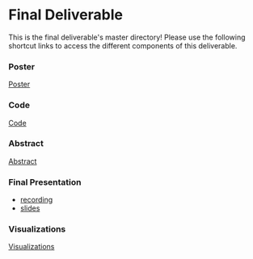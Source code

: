 # Final Deliverable
This is the final deliverable's master directory! Please use the following shortcut links to access the different components of this deliverable.

### Poster ###
[Poster](https://github.com/cs1951a-brown-spring-2022/rim-dj/blob/main/final_deliverable/poster/poster.pdf)

### Code ###
[Code](code/)<br/>

### Abstract ###
[Abstract](https://github.com/cs1951a-brown-spring-2022/rim-dj/blob/main/final_deliverable/abstract)

### Final Presentation ###
- [recording](https://drive.google.com/file/d/1UlvLSL4F403uX4nbgqOZAiewBxWCuOFD/view?usp=sharing)
- [slides](https://github.com/cs1951a-brown-spring-2022/rim-dj/blob/main/final_deliverable/poster/poster.pdf)

### Visualizations ###
[Visualizations](visualizations)
